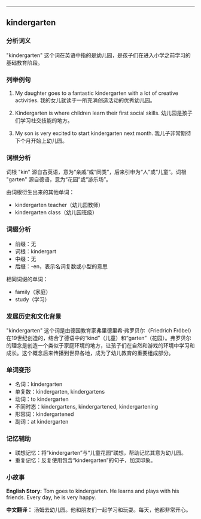 
---------------
## kindergarten
### 分析词义
"kindergarten" 这个词在英语中指的是幼儿园，是孩子们在进入小学之前学习的基础教育阶段。

### 列举例句
1. My daughter goes to a fantastic kindergarten with a lot of creative activities.
   我的女儿就读于一所充满创造活动的优秀幼儿园。

2. Kindergarten is where children learn their first social skills.
   幼儿园是孩子们学习社交技能的地方。

3. My son is very excited to start kindergarten next month.
   我儿子非常期待下个月开始上幼儿园。

### 词根分析
词根 "kin" 源自古英语，意为“亲戚”或“同类”，后来引申为“人”或“儿童”。词根 "garten" 源自德语，意为“花园”或“游乐场”。

由词根衍生出来的其他单词：
- kindergarten teacher（幼儿园教师）
- kindergarten class（幼儿园班级）

### 词缀分析
- 前缀：无
- 词根：kindergart
- 中缀：无
- 后缀：-en，表示名词复数或小型的意思

相同词缀的单词：
- family（家庭）
- study（学习）

### 发展历史和文化背景
"kindergarten" 这个词是由德国教育家弗里德里希·弗罗贝尔（Friedrich Fröbel）在19世纪创造的，结合了德语中的“kind”（儿童）和“garten”（花园）。弗罗贝尔的理念是创造一个类似于家庭环境的地方，让孩子们在自然和游戏的环境中学习和成长。这个概念后来传播到世界各地，成为了幼儿教育的重要组成部分。

### 单词变形
- 名词：kindergarten
- 单复数：kindergarten, kindergartens
- 动词：to kindergarten
- 不同时态：kindergartens, kindergartened, kindergartening
- 形容词：kindergartened
- 副词：at kindergarten

### 记忆辅助
- 联想记忆：将“kindergarten”与“儿童花园”联想，帮助记忆其意为幼儿园。
- 重复记忆：反复使用包含“kindergarten”的句子，加深印象。

### 小故事
**English Story:**
Tom goes to kindergarten. He learns and plays with his friends. Every day, he is very happy.

**中文翻译：**
汤姆去幼儿园。他和朋友们一起学习和玩耍。每天，他都非常开心。

